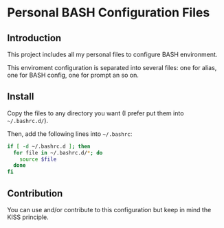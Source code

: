 # Personal BASH Configuration Files #

## Introduction ##

This project includes all my personal files to configure BASH environment.

This enviroment configuration is separated into several files: one for alias, one for BASH config, one for prompt an so on.

## Install ##

Copy the files to any directory you want (I prefer put them into `~/.bashrc.d/`).

Then, add the following lines into `~/.bashrc`:

```bash
if [ -d ~/.bashrc.d ]; then
  for file in ~/.bashrc.d/*; do
    source $file
  done
fi
```
## Contribution ##

You can use and/or contribute to this configuration but keep in mind the KISS principle.

